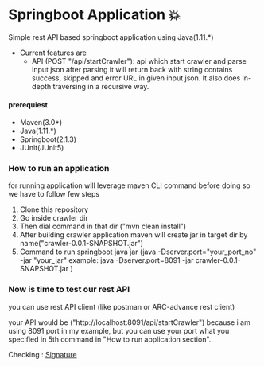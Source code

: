 # Springboot Application :boom:

Simple rest API based springboot application using Java(1.11.*)

+ Current features are
    - API (POST "/api/startCrawler"): api which start crawler and parse input json after parsing it will return back with string contains success, skipped and error URL in given input json. It also does in-depth traversing in a recursive way.


#### prerequiest 
- Maven(3.0*) 
- Java(1.11.*)
- Springboot(2.1.3)
- JUnit(JUnit5)

### How to run an application 
for running application will leverage maven CLI command before doing so we have to follow few steps

1. Clone this repository 
2. Go inside crawler dir
3. Then dial command in that dir ("mvn clean install") 
4. After building crawler application maven will create jar in target dir by name("crawler-0.0.1-SNAPSHOT.jar")
5. Command to run springboot java jar (java -Dserver.port="your_port_no" -jar "your_jar" example: java -Dserver.port=8091 -jar crawler-0.0.1-SNAPSHOT.jar
)

### Now is time to test our rest API 
you can use rest API client (like postman or ARC-advance rest client)

your API would be ("http://localhost:8091/api/startCrawler") because i am using 8091 port in my example, but you can use your port what you specified in 5th command in  "How to run application section".  

Checking : [Signature](https://lalitv92.github.io/)  
